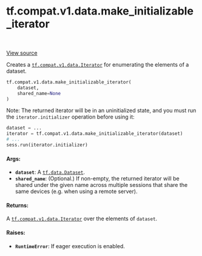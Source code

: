 <div itemscope itemtype="http://developers.google.com/ReferenceObject">
<meta itemprop="name" content="tf.compat.v1.data.make_initializable_iterator" />
<meta itemprop="path" content="Stable" />
</div>

# tf.compat.v1.data.make_initializable_iterator

<!-- Insert buttons and diff -->

<table class="tfo-notebook-buttons tfo-api" align="left">
</table>

<a target="_blank" href="/code/stable/tensorflow/python/data/ops/dataset_ops.py">View source</a>



Creates a <a href="../../../../tf/compat/v1/data/Iterator.md"><code>tf.compat.v1.data.Iterator</code></a> for enumerating the elements of a dataset.

``` python
tf.compat.v1.data.make_initializable_iterator(
    dataset,
    shared_name=None
)
```



<!-- Placeholder for "Used in" -->

Note: The returned iterator will be in an uninitialized state,
and you must run the `iterator.initializer` operation before using it:

```python
dataset = ...
iterator = tf.compat.v1.data.make_initializable_iterator(dataset)
# ...
sess.run(iterator.initializer)
```

#### Args:


* <b>`dataset`</b>: A <a href="../../../../tf/data/Dataset.md"><code>tf.data.Dataset</code></a>.
* <b>`shared_name`</b>: (Optional.) If non-empty, the returned iterator will be shared
  under the given name across multiple sessions that share the same devices
  (e.g. when using a remote server).


#### Returns:

A <a href="../../../../tf/compat/v1/data/Iterator.md"><code>tf.compat.v1.data.Iterator</code></a> over the elements of `dataset`.



#### Raises:


* <b>`RuntimeError`</b>: If eager execution is enabled.

